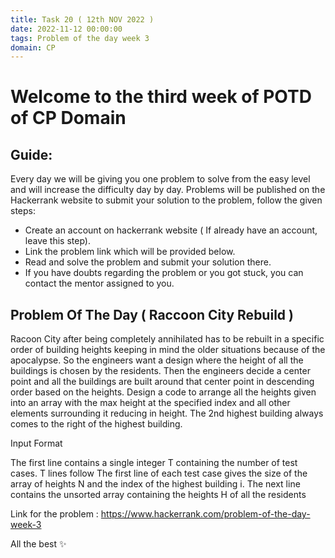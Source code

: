 ```yaml
---
title: Task 20 ( 12th NOV 2022 )
date: 2022-11-12 00:00:00
tags: Problem of the day week 3
domain: CP
---
```


# Welcome to the third week of POTD of CP Domain
## Guide:

Every day we will be giving you one problem to solve from the easy level and will increase the difficulty day by day.
Problems will be published on the Hackerrank website to submit your solution to the problem, follow the given steps:
  - Create an account on hackerrank website ( If already have an account, leave this step).
  - Link the problem link which will be provided below.
  - Read and solve the problem and submit your solution there.
  - If you have doubts regarding the problem or you got stuck, you can contact the mentor assigned to you.

## Problem Of The Day ( Raccoon City Rebuild )

Racoon City after being completely annihilated has to be rebuilt in a specific order of building heights keeping in mind the older situations because of the apocalypse. So the engineers want a design where the height of all the buildings is chosen by the residents. Then the engineers decide a center point and all the buildings are built around that center point in descending order based on the heights. Design a code to arrange all the heights given into an array with the max height at the specified index and all other elements surrounding it reducing in height. The 2nd highest building always comes to the right of the highest building.

Input Format

  The first line contains a single integer T containing the number of test cases. T lines follow
  The first line of each test case gives the size of the array of heights N and the index of the highest building i.
  The next line contains the unsorted array containing the heights H of all the residents
  
  
Link for the problem : https://www.hackerrank.com/problem-of-the-day-week-3

All the best ✨
